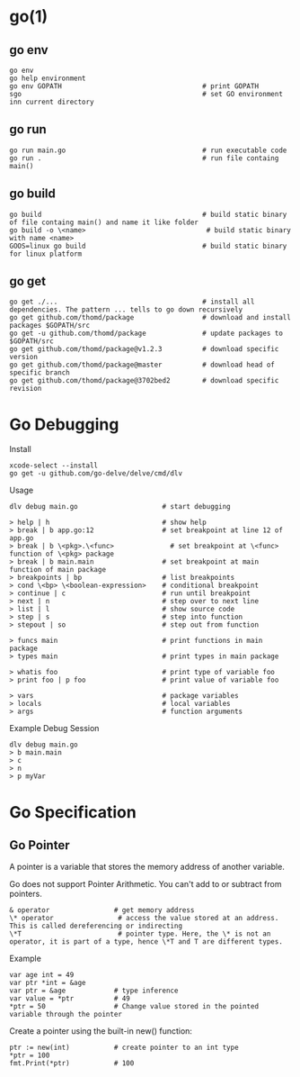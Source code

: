 
# go(1)

## go env

    go env
    go help environment
    go env GOPATH                                   # print GOPATH
    sgo                                             # set GO environment inn current directory

## go run

    go run main.go                                  # run executable code
    go run .                                        # run file containg main()

## go build

    go build                                        # build static binary of file containg main() and name it like folder
    go build -o \<name>                              # build static binary with name <name>
    GOOS=linux go build                             # build static binary for linux platform

## go get

    go get ./...                                    # install all dependencies. The pattern ... tells to go down recursively
    go get github.com/thomd/package                 # download and install packages $GOPATH/src
    go get -u github.com/thomd/package              # update packages to $GOPATH/src
    go get github.com/thomd/package@v1.2.3          # download specific version
    go get github.com/thomd/package@master          # download head of specific branch
    go get github.com/thomd/package@3702bed2        # download specific revision

# Go Debugging

Install

    xcode-select --install
    go get -u github.com/go-delve/delve/cmd/dlv

Usage

    dlv debug main.go                     # start debugging

    > help | h                            # show help
    > break | b app.go:12                 # set breakpoint at line 12 of app.go
    > break | b \<pkg>.\<func>              # set breakpoint at \<func> function of \<pkg> package
    > break | b main.main                 # set breakpoint at main function of main package
    > breakpoints | bp                    # list breakpoints
    > cond \<bp> \<boolean-expression>    # conditional breakpoint
    > continue | c                        # run until breakpoint
    > next | n                            # step over to next line
    > list | l                            # show source code
    > step | s                            # step into function
    > stepout | so                        # step out from function

    > funcs main                          # print functions in main package
    > types main                          # print types in main package

    > whatis foo                          # print type of variable foo
    > print foo | p foo                   # print value of variable foo

    > vars                                # package variables
    > locals                              # local variables
    > args                                # function arguments

  Example Debug Session

    dlv debug main.go
    > b main.main
    > c
    > n
    > p myVar


# Go Specification

## Go Pointer

A pointer is a variable that stores the memory address of another variable.

Go does not support Pointer Arithmetic. You can't add to or subtract from pointers.


    & operator                # get memory address
    \* operator                # access the value stored at an address. This is called dereferencing or indirecting
    \*T                        # pointer type. Here, the \* is not an operator, it is part of a type, hence \*T and T are different types.

  Example

    var age int = 49
    var ptr *int = &age
    var ptr = &age            # type inference
    var value = *ptr          # 49
    *ptr = 50                 # Change value stored in the pointed variable through the pointer

  Create a pointer using the built-in new() function:

    ptr := new(int)           # create pointer to an int type
    *ptr = 100
    fmt.Print(*ptr)           # 100
